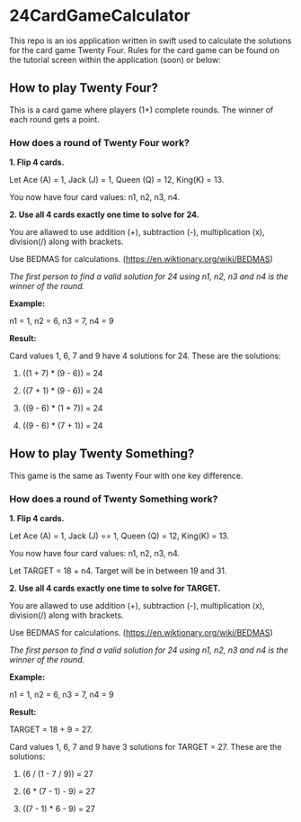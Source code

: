 # 24CardGameCalculator

This repo is an ios application written in swift used to calculate the solutions for the card game Twenty Four. Rules for the card game can be found on the tutorial screen within the application (soon) or below:

## How to play Twenty Four?

This is a card game where players (1+) complete rounds. The winner of each round gets a point.

### How does a round of Twenty Four work?

**1. Flip 4 cards.**

Let Ace (A) = 1, Jack (J) = 1, Queen (Q) = 12, King(K) = 13.

You now have four card values: n1, n2, n3, n4.

**2. Use all 4 cards exactly one time to solve for 24.**

You are allawed to use addition (+), subtraction (-), multiplication (x), division(/) along with brackets.

Use BEDMAS for calculations. (https://en.wiktionary.org/wiki/BEDMAS)

*The first person to find a valid solution for 24 using n1, n2, n3 and n4 is the winner of the round.*

**Example:** 

n1 = 1, n2 = 6, n3 = 7, n4 = 9

**Result:**

Card values 1, 6, 7 and 9 have 4 solutions for 24. These are the solutions:

1. ((1 + 7) * (9 - 6)) = 24

2. ((7 + 1) * (9 - 6)) = 24

3. ((9 - 6) * (1 + 7)) = 24

4. ((9 - 6) * (7 + 1)) = 24

## How to play Twenty Something?

This game is the same as Twenty Four with one key difference.

### How does a round of Twenty Something work?

**1. Flip 4 cards.**

Let Ace (A) = 1, Jack (J) == 1, Queen (Q) = 12, King(K) = 13.

You now have four card values: n1, n2, n3, n4.

Let TARGET = 18 + n4. Target will be in between 19 and 31.

**2. Use all 4 cards exactly one time to solve for TARGET.**

You are allawed to use addition (+), subtraction (-), multiplication (x), division(/) along with brackets.

Use BEDMAS for calculations. (https://en.wiktionary.org/wiki/BEDMAS)

*The first person to find a valid solution for 24 using n1, n2, n3 and n4 is the winner of the round.*

**Example:** 

n1 = 1, n2 = 6, n3 = 7, n4 = 9

**Result:**

TARGET = 18 + 9 = 27.

Card values 1, 6, 7 and 9 have 3 solutions for TARGET = 27. These are the solutions:

1. (6 / (1 - 7 / 9)) = 27

2. (6 * (7 - 1) - 9) = 27

3. ((7 - 1) * 6 - 9) = 27
